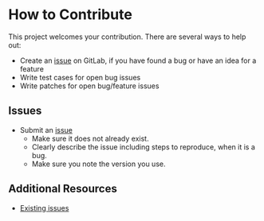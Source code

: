 How to Contribute
=================

This project welcomes your contribution. There are several ways to help out:

* Create an [issue](https://gitlab.com/jaymoulin/docker-google-music-uploader/issues/) on GitLab,
if you have found a bug or have an idea for a feature
* Write test cases for open bug issues
* Write patches for open bug/feature issues

Issues
------

* Submit an [issue](https://gitlab.com/jaymoulin/docker-google-music-uploader/issues/)
  * Make sure it does not already exist.
  * Clearly describe the issue including steps to reproduce, when it is a bug.
  * Make sure you note the version you use.

Additional Resources
--------------------

* [Existing issues](https://gitlab.com/jaymoulin/docker-google-music-uploader/issues/)
